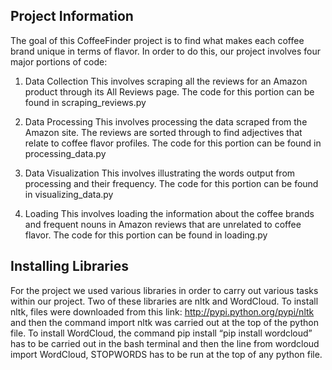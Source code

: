 ## Project Information

The goal of this CoffeeFinder project is to find what makes each coffee brand unique in terms of flavor. In order to do this, our project involves four major portions of code:

1. Data Collection
    This involves scraping all the reviews for an Amazon product through its All Reviews page. The code for this portion can be found in scraping_reviews.py

2. Data Processing
    This involves processing the data scraped from the Amazon site. The reviews are sorted through to find adjectives that relate to coffee flavor profiles. The code for this portion can be found in processing_data.py

3. Data Visualization
    This involves illustrating the words output from processing and their frequency. The code for this portion can be found in visualizing_data.py

4. Loading
    This involves loading the information about the coffee brands and frequent nouns in Amazon reviews that are unrelated to coffee flavor. The code for this portion can be found in loading.py

## Installing Libraries

For the project we used various libraries in order to carry out various tasks within our project. Two of these libraries are nltk and WordCloud. To install nltk, files were downloaded from this link: http://pypi.python.org/pypi/nltk and then the command import nltk was carried out at the top of the python file. To install WordCloud, the command pip install “pip install wordcloud” has to be carried out in the bash terminal and then the line from wordcloud import WordCloud, STOPWORDS has to be run at the top of any python file. 